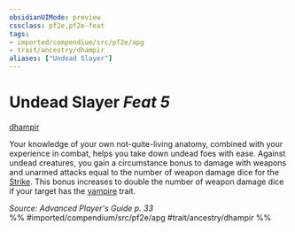 ```yaml
---
obsidianUIMode: preview
cssclass: pf2e,pf2e-feat
tags:
- imported/compendium/src/pf2e/apg
- trait/ancestry/dhampir
aliases: ["Undead Slayer"]
---
```

# Undead Slayer  *Feat 5*  
[dhampir](dhampir-b1.md)  


Your knowledge of your own not-quite-living anatomy, combined with your experience in combat, helps you take down undead foes with ease. Against undead creatures, you gain a circumstance bonus to damage with weapons and unarmed attacks equal to the number of weapon damage dice for the [Strike](strike.md). This bonus increases to double the number of weapon damage dice if your target has the [vampire](vampire-b1.md) trait.

*Source: Advanced Player's Guide p. 33*  
%% #imported/compendium/src/pf2e/apg #trait/ancestry/dhampir %%